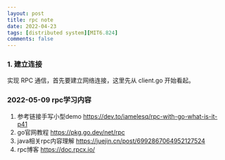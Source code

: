 ```yaml
---
layout: post
title: rpc note
date: 2022-04-23
tags: [distributed system][MIT6.824]
comments: false
---
```


### 1. 建立连接
实现 RPC 通信，首先要建立网络连接，这里先从 client.go 开始看起。

### 2022-05-09 rpc学习内容
>
1. 参考链接手写小型demo https://dev.to/iamelesq/rpc-with-go-what-is-it-p41
2. go官网教程 https://pkg.go.dev/net/rpc
3. java相关rpc内容理解 https://juejin.cn/post/6992867064952127524
4. rpc博客 https://doc.rpcx.io/